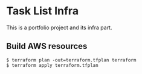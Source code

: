 # Task List Infra

This is a portfolio project and its infra part.

## Build AWS resources

```
$ terraform plan -out=terraform.tfplan terraform
$ terraform apply terraform.tfplan
```
